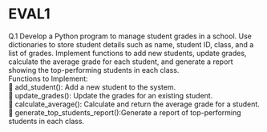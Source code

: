 # EVAL1
Q.1 Develop a Python program to manage student grades in a school. Use dictionaries to store  student details such as name, student ID, class, and a list of grades. Implement functions to add  new students, update grades, calculate the average grade for each student, and generate a report  showing the top-performing students in each class.  
Functions to Implement:  
 add_student(): Add a new student to the system.  
 update_grades(): Update the grades for an existing student.  
 calculate_average(): Calculate and return the average grade for a student.   generate_top_students_report():Generate a report of top-performing students in each  class.  
